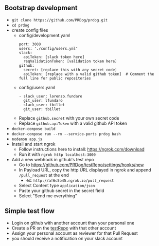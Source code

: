 ## Bootstrap development
- `git clone https://github.com/PRDog/prdog.git`
- `cd prdog`
- create config files
  - config/development.yaml
    ```
    port: 3000
    users: './config/users.yml'
    slack:
      apiToken: [slack token here]
      reqValidationToken: [validation token here]
    github:
      secret: [replace this with any secret code]
      apiToken: [replace with a valid github token]  # Comment the full line for public repositories
    ```
  - config/users.yaml
      ```
      - slack_user: lorenzo.fundaro
        git_user: lfundaro
      - slack_user: tbillet
        git_user: tbillet
      ```
  - Replace `github.secret` with your own secret code
  - Replace `github.apiToken` with a valid github API token
- `docker-compose build`
- `docker-compose run --rm --service-ports prdog bash`
- `nodemon app.js`
- Install and start ngrok
  - Follow instructions here to install: https://ngrok.com/download
  - Run it with `ngrok http localhost:3000`
- Add a new webhook in github's test repo
  - Go to https://github.com/PRDog/testRepo/settings/hooks/new
  - In Payload URL, copy the http URL displayed in ngrok and append `/pull_request` at the end
    - ex: `http://af6c5b45.ngrok.io/pull_request`
  - Select Content type `application/json`
  - Paste your github secret in the secret field
  - Select "Send me everything"

## Simple test flow
- Login on github with another account than your personal one
- Create a PR on the [testRepo](https://github.com/PRDog/testRepo) with that other account
- Assign your personal account as reviewer for that Pull Request
- you should receive a notification on your slack account
